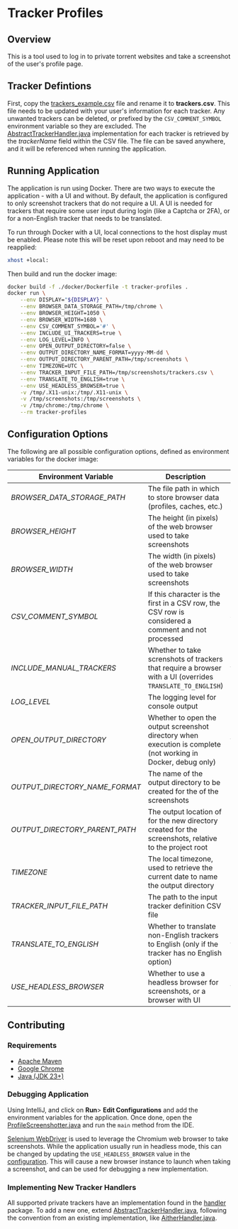 # Tracker Profiles

## Overview

This is a tool used to log in to private torrent websites and take a screenshot of the user's profile page.

## Tracker Defintions

First, copy the [trackers_example.csv](./docker/trackers_example.csv) file and rename it to **trackers.csv**.
This file needs to be updated with your user's information for each tracker. Any unwanted trackers can be deleted, or prefixed by the
`CSV_COMMENT_SYMBOL` environment variable so they are excluded.
The [AbstractTrackerHandler.java](./tracker-profiles-screenshots/src/main/java/net/zodac/tracker/handler/AbstractTrackerHandler.java) implementation
for each tracker is retrieved by the *trackerName* field within the CSV file. The file can be saved anywhere, and it will be referenced when running
the application.

## Running Application

The application is run using Docker. There are two ways to execute the application - with a UI and without. By default, the application is configured
to only screenshot trackers that do not require a UI. A UI is needed for trackers that require some user input during login (like a Captcha or 2FA),
or for a non-English tracker that needs to be translated.

To run through Docker with a UI, local connections to the host display must be enabled. Please note this will be reset upon reboot and may need to be
reapplied:

```bash
xhost +local:
```

Then build and run the docker image:

```bash
docker build -f ./docker/Dockerfile -t tracker-profiles .
docker run \
    --env DISPLAY="${DISPLAY}" \
    --env BROWSER_DATA_STORAGE_PATH=/tmp/chrome \
    --env BROWSER_HEIGHT=1050 \
    --env BROWSER_WIDTH=1680 \
    --env CSV_COMMENT_SYMBOL='#' \
    --env INCLUDE_UI_TRACKERS=true \
    --env LOG_LEVEL=INFO \
    --env OPEN_OUTPUT_DIRECTORY=false \
    --env OUTPUT_DIRECTORY_NAME_FORMAT=yyyy-MM-dd \
    --env OUTPUT_DIRECTORY_PARENT_PATH=/tmp/screenshots \
    --env TIMEZONE=UTC \
    --env TRACKER_INPUT_FILE_PATH=/tmp/screenshots/trackers.csv \
    --env TRANSLATE_TO_ENGLISH=true \
    --env USE_HEADLESS_BROWSER=true \
    -v /tmp/.X11-unix:/tmp/.X11-unix \
    -v /tmp/screenshots:/tmp/screenshots \
    -v /tmp/chrome:/tmp/chrome \
    --rm tracker-profiles
```

## Configuration Options

The following are all possible configuration options, defined as environment variables for the docker image:

| Environment Variable           | Description                                                                                                    | Default Value                 |
|--------------------------------|----------------------------------------------------------------------------------------------------------------|-------------------------------|
| *BROWSER_DATA_STORAGE_PATH*    | The file path in which to store browser data (profiles, caches, etc.)                                          | /tmp/chrome                   |
| *BROWSER_HEIGHT*               | The height (in pixels) of the web browser used to take screenshots                                             | 1050                          |
| *BROWSER_WIDTH*                | The width (in pixels) of the web browser used to take screenshots                                              | 1680                          |
| *CSV_COMMENT_SYMBOL*           | If this character is the first in a CSV row, the CSV row is considered a comment and not processed             | #                             |
| *INCLUDE_MANUAL_TRACKERS*      | Whether to take screnshots of trackers that require a browser with a UI (overrides `TRANSLATE_TO_ENGLISH`)     | false                         |
| *LOG_LEVEL*                    | The logging level for console output                                                                           | INFO                          |
| *OPEN_OUTPUT_DIRECTORY*        | Whether to open the output screenshot directory when execution is complete (not working in Docker, debug only) | false                         |
| *OUTPUT_DIRECTORY_NAME_FORMAT* | The name of the output directory to be created for the of the screenshots                                      | yyyy-MM-dd                    |
| *OUTPUT_DIRECTORY_PARENT_PATH* | The output location of for the new directory created for the screenshots, relative to the project root         | /tmp/screenshots              |
| *TIMEZONE*                     | The local timezone, used to retrieve the current date to name the output directory                             | UTC                           |
| *TRACKER_INPUT_FILE_PATH*      | The path to the input tracker definition CSV file                                                              | /tmp/screenshots/trackers.csv |
| *TRANSLATE_TO_ENGLISH*         | Whether to translate non-English trackers to English (only if the tracker has no English option)               | false                         |
| *USE_HEADLESS_BROWSER*         | Whether to use a headless browser for screenshots, or a browser with UI                                        | false                         |

## Contributing

### Requirements

- [Apache Maven](https://maven.apache.org/download.cgi)
- [Google Chrome](https://www.google.com/chrome/)
- [Java (JDK 23+)](https://jdk.java.net/23/)

### Debugging Application

Using IntelliJ, and click on **Run**> **Edit Configurations** and add the environment variables for the application. Once done, open
the [ProfileScreenshotter.java](./tracker-profiles-screenshots/src/main/java/net/zodac/tracker/ProfileScreenshotter.java) and run the `main`
method from the IDE.

[Selenium WebDriver](https://www.selenium.dev/documentation/webdriver/) is used to leverage the Chromium web browser to take screenshots. While the
application usually run in headless mode, this can be changed by updating the `USE_HEADLESS_BROWSER` value in
the [configuration](#configuration-options). This will cause a new browser instance to launch when taking a screenshot, and can be used for debugging
a new implementation.

### Implementing New Tracker Handlers

All supported private trackers have an implementation found in the [handler](./tracker-profiles-screenshots/src/main/java/net/zodac/tracker/handler)
package. To add a new one,
extend [AbstractTrackerHandler.java](./tracker-profiles-screenshots/src/main/java/net/zodac/tracker/handler/AbstractTrackerHandler.java), following
the convention from an existing implementation,
like [AitherHandler.java](./tracker-profiles-screenshots/src/main/java/net/zodac/tracker/handler/AitherHandler.java).
